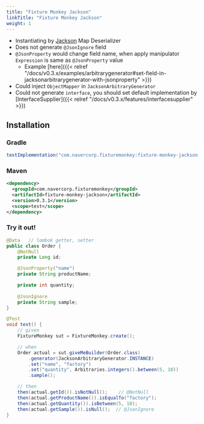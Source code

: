 ```yaml
---
title: "Fixture Monkey Jackson"
linkTitle: "Fixture Monkey Jackson"
weight: 1
---
```


- Instantiating by [Jackson](https://github.com/FasterXML/jackson) Map Deserializer
- Does not generate `@JsonIgnore` field
- `@JsonProperty` would change field name, when apply manipulator `Expression` is same as `@JsonProperty` value
    - Example [here]({{< relref "/docs/v0.3.x/examples/arbitrarygenerator#set-field-in-jacksonarbitrarygenerator-with-jsonproperty" >}})
- Could inject `ObjectMapper` in `JacksonArbitraryGenerator`
- Could not generate `interface`, you should set default implementation by [InterfaceSupplier]({{< relref "/docs/v0.3.x/features/interfacesupplier" >}})

## Installation
### Gradle
```groovy
testImplementation("com.navercorp.fixturemonkey:fixture-monkey-jackson:0.3.1")
```

### Maven
```xml
<dependency>
  <groupId>com.navercorp.fixturemonkey</groupId>
  <artifactId>fixture-monkey-jackson</artifactId>
  <version>0.3.1</version>
  <scope>test</scope>
</dependency>
```

### Try it out!
```java
@Data   // lombok getter, setter
public class Order {
	@NotNull
    private Long id;

	@JsonProperty("name")
    private String productName;

	private int quantity;
	
	@JsonIgnore
	private String sample;
}

@Test
void test() {
	// given
    FixtureMonkey sut = FixtureMonkey.create();

    // when
    Order actual = sut.giveMeBuilder(Order.class)
		.generator(JacksonArbitraryGenerator.INSTANCE)
        .set("name", "factory")
        .set("quantity", Arbitraries.integers().between(5, 10))
        .sample();

    // then
    then(actual.getId()).isNotNull();    // @NotNull
    then(actual.getProductName()).isEqualTo("factory");
    then(actual.getQuantity()).isBetween(5, 10);
    then(actual.getSample()).isNull();  // @JsonIgnore
}
```
